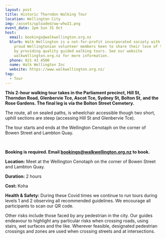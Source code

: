```yaml
---
layout: post
title: Historic Thorndon Walking Tour
location: Wellington City
img: /assets/uploaded/ww-whw21.png
event_date: 2pm Sun 31 Oct
host:
  email: bookings@walkwellington.org.nz
  blurb: Walk Wellington is a not-for-profit incorporated society with about 25
    proud Wellingtonian volunteer members keen to share their love of the city
    by providing quality guided walking tours. See our website
    walkwellington.org.nz for more information.
  phone: 021 43 4500
  name: Walk Wellington Inc
  website: https://www.walkwellington.org.nz/
tag:
  - Tour
---
```

**This 2-hour walking tour takes in the Parliament precinct, Hill St, Thorndon Road, Glenbervie Tce, Ascot Tce, Sydney St, Bolton St, and the Rose Gardens. The final leg is via the Bolton Street Cemetery.** 

The route, all on sealed paths, is wheelchair accessible though two short, uphill sections are steep (accessing Hill St and Glenbervie Tce).

The tour starts and ends at the Wellington Cenotaph on the corner of Bowen Street and Lambton Quay. 

<br>

**Booking is required. Email [bookings@walkwellington.org.nz](mailto:bookings@walkwellington.org.nz) to book.** 

**Location:** Meet at the Wellington Cenotaph on the corner of Bowen Street and Lambton Quay.

**Duration:** 2 hours 

**Cost:** Koha

**Health & Safety:** During these Covid times we continue to run tours during levels 1 and 2 observing all recommended guidelines. We encourage all participants to scan our QR code. 

Other risks include those faced by any pedestrian in the city. Our guides endeavour to highlight any particular risks when crossing roads, using stairs, wet surfaces and the like. Wherever feasible, designated pedestrian crossings and zones are used when crossing streets and at intersections.